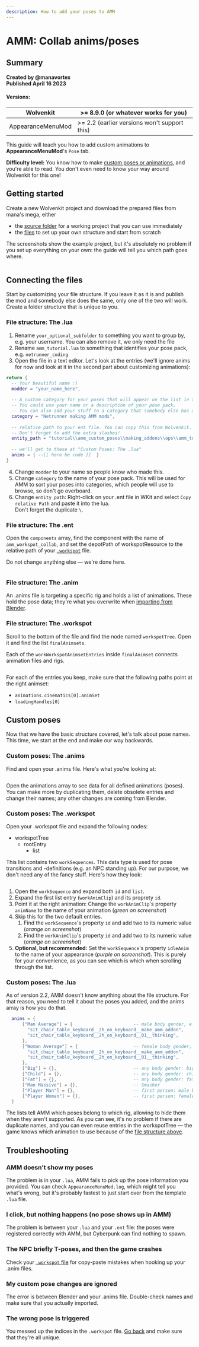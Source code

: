 ```yaml
---
description: How to add your poses to AMM
---
```


# AMM: Collab anims/poses

## Summary <a href="#summary" id="summary"></a>

**Created by @manavortex**\
**Published April 16 2023**

#### **Versions:**&#x20;

| Wolvenkit         | >= 8.9.0 (or whatever works for you)         |
| ----------------- | -------------------------------------------- |
| AppearanceMenuMod | >= 2.2 (earlier versions won't support this) |

This guide will teach you how to add custom animations to **AppearanceMenuMod**'s `Pose` tab.

**Difficulty level:** You know how to make [custom poses or animations](https://xbaebsae.jimdofree.com/cyberpunk-2077-tutorials/cp2077-custom-poses-and-animations/), and you're able to read. You don't even need to know your way around Wolvenkit for this one!



<!-- {% hint style="info" %}
This tutorial will use `animation` and `pose` interchangeably. An animation is simply a pose that moves.
{% endhint %} -->

## Getting started

Create a new Wolvenkit project and download the prepared files from mana's mega, either

* the [source folder](https://mega.nz/file/fI9jUCqS#OeYhXBcb9EOnnPdtMmF08P9F8ki9yNdQWcg71CKRZiA) for a working project that you can use immediately
* the [files](https://mega.nz/file/fI9jUCqS#OeYhXBcb9EOnnPdtMmF08P9F8ki9yNdQWcg71CKRZiA) to set up your own structure and start from scratch

The screenshots show the example project, but it's absolutely no problem if you set up everything on your own: the guide will tell you which path goes where.

<figure><img src="../../.gitbook/assets/amm_custom_poses_file_structure.png" alt=""><figcaption></figcaption></figure>

<!-- {% hint style="success" %}
If you have downloaded the example Wolvenkit project, you can start it (the "Install" button has an "Install and launch" option in the dropdown) to see everything in action: \
\- Spawn an NPC (generic male or female)\
\- Switch to the `Poses` tab\
\- Find the `Netrunner making AMM mods` category and select one of the poses\
\- Your NPC should now move!
{% endhint %} -->

## Connecting the files

Start by customizing your file structure. If you leave it as it is and publish the mod and somebody else does the same, only one of the two will work. Create a folder structure that is unique to you.

<!-- {% hint style="info" %}
It is good practice to leave `base` for the game files, and simply have a folder with your username at the root level of `archive`.&#x20;
{% endhint %} -->

<!-- {% hint style="danger" %}
Your file structure **must not** contain spaces, capital letters, or any funky characters, or the game might not find your files. Stick to `a-z`, `0-9`, `-` and `_`, and you're safe.
{% endhint %} -->

### File structure: The .lua

1. Rename `your_optional_subfolder` to something you want to group by, e.g. your username. You can also remove it, we only need the file
2. Rename `amm_tutorial.lua` to something that identifies your pose pack, e.g. `netrunner_coding`
3. Open the file in a text editor. Let's look at the entries (we'll ignore anims for now and look at it in the second part about customizing animations):

```lua
return {
  -- Your beautiful name :)
  modder = "your_name_here",
  
  -- A custom category for your poses that will appear on the list in the tab. 
  -- You could use your name or a description of your pose pack. 
  -- You can also add your stuff to a category that somebody else has already defined.
  category = "Netrunner making AMM mods",
  
  -- relative path to your ent file. You can copy this from Wolvenkit.
  -- Don't forget to add the extra slashes!
  entity_path = "tutorial\\amm_custom_poses\\making_addons\\ops\\amm_tutorial.ent",
  
  -- we'll get to these at "Custom Poses: The .lua"
  anims = { --[[ here be code ]]  }
}
```

4. Change `modder` to your name so people know who made this.
5. Change `category` to the name of your pose pack. This will be used for AMM to sort your poses into categories, which people will use to browse, so don't go overboard.
6. Change `entity_path`: Right-click on your .ent file in WKit and select `Copy relative Path` and paste it into the lua. \
   Don't forget the duplicate `\`.&#x20;

### File structure: The .ent

Open the `components` array, find the component with the name of `amm_workspot_collab`, and set the depotPath of workspotResource to the relative path of your [`.workspot`](amm-collab-anims-poses.md#file-structure-the-.workspot) file.

Do not change anything else — we're done here.

<figure><img src="../../.gitbook/assets/amm_custom_poses_ent_file.png" alt=""><figcaption></figcaption></figure>

### File structure: The .anim

<!-- {% hint style="info" %}
You don't need to change anything here yet, we'll be doing this [in the next step](amm-collab-anims-poses.md#custom-poses-the-.anims).
{% endhint %} -->

An .anims file is targeting a specific rig and holds a list of animations. These hold the pose data; they're what you overwrite when [importing from Blender](https://xbaebsae.jimdofree.com/cyberpunk-2077-tutorials/cp2077-custom-poses-and-animations/).

### File structure: The .workspot

Scroll to the bottom of the file and  find the node named `workspotTree`. Open it and find the list `finalAnimsets`.&#x20;

Each of the `workWorkspotAnimsetEntries` inside `finalAnimset` connects animation files and rigs.&#x20;

<!-- {% hint style="info" %}
You can delete entries if you don't have animations for that rig.
{% endhint %} -->

<!-- {% hint style="info" %}
The tutorial version uses the same .anim file for V's first person animations. Looks weird, but works. You can change it later on your own.
{% endhint %} -->

<figure><img src="../../.gitbook/assets/amm_custom_poses_workspot_animfile.png" alt=""><figcaption></figcaption></figure>

For each of the entries you keep, make sure that the following paths point at the right animset:

* `animations.cinematics[0].animSet`
* `loadingHandles[0]`

<!-- {% hint style="warning" %}
If you have launched the game before, make sure to delete the file&#x20;

`Cyberpunk 2077\bin\x64\plugins\cyber_engine_tweaks\mods\AppearanceMenuMod\Collabs\Custom Poses\your_optional_subfolder\amm_tutorial.lua`
{% endhint %} -->

<!-- {% hint style="success" %}
A good time to check: make sure that everything works again and that the files are correctly connected. If not, check the [troubleshooting section](amm-collab-anims-poses.md#troubleshooting) of this guide.
{% endhint %} -->

## Custom poses

Now that we have the basic structure covered, let's talk about pose names. This time, we start at the end and make our way backwards.&#x20;

### Custom poses: The .anims

<!-- {% hint style="info" %}
Files for each type of rig are included in the example files, but you can also find them yourself by searching Wolvenkit for `rigName > .anims` or `character > .anims` (e.g. `massive > .anims` or `Smasher > .anims`)
{% endhint %} -->

Find and open your .anims file. Here's what you're looking at:

<figure><img src="../../.gitbook/assets/amm_custom_poses_anim_file.png" alt=""><figcaption></figcaption></figure>

Open the animations array to see data for all defined animations (poses). You can make more by duplicating them, delete obsolete entries and change their names; any other changes are coming from Blender.

<!-- {% hint style="info" %}
An animation's name must match the `.lua` and the `.workspot`, spelling mistakes will break it. They must not contain spaces, use `_` instead. AMM will take care of that for you.
{% endhint %} -->

### Custom poses: The .workspot

Open your .workspot file and expand the following nodes:&#x20;

* workspotTree
  * rootEntry
    * list

This list contains two `workSequences`. This data type is used for pose transitions and -definitions (e.g. an NPC standing up). For our purpose, we don't need any of the fancy stuff. Here's how they look:

<figure><img src="../../.gitbook/assets/amm_custom_poses_workSequence.png" alt=""><figcaption></figcaption></figure>

1. Open the `workSequence` and expand both `id` and `list`.
2. Expand the first list entry (`workAnimClip`) and its proprety `id`.
3. Point it at the right animation: Change the `workAnimClip`'s property `animName` to the name of your animation (_green on screenshot_)
4. Skip this for the two default entries.
   1. Find the `workSequence`'s property `id` and add two to its numeric value (_orange on screenshot_)
   2. Find the `workAnimClip`'s property `id` and add two to its numeric value (_orange on screenshot_)
5. **Optional, but recommended:** Set the `workSequence`'s property `idleAnim`  to the name of your appearance (_purple on screenshot_). This is purely for your convenience, as you can see which is which when scrolling through the list.

<!-- {% hint style="danger" %}
The numeric values for the `id` properties need to be **unique** within the scope of the `workspotTree`. As soon as you have duplications here, things will be out of order.
{% endhint %} -->

### Custom poses: The .lua

As of version 2.2, AMM doesn't know anything about the file structure. For that reason, you need to tell it about the poses you added, and the anims array is how you do that.

```lua
  anims = {        
      ["Man Average"] = {                       -- male body gender, e.g. spawned masc V, Johnny, Viktor, Takemura…
        "sit_chair_table_keyboard__2h_on_keyboard__make_amm_addon",
        "sit_chair_table_keyboard__2h_on_keyboard__01__thinking",
      },                    
      ["Woman Average"] = {                     -- female body gender, e.g. spawned femme V, Panam, Judy, Mamá Welles…
        "sit_chair_table_keyboard__2h_on_keyboard__make_amm_addon",
        "sit_chair_table_keyboard__2h_on_keyboard__01__thinking",      
      },                   
      ["Big"] = {},                             -- any body gender: big folks, e.g. Jackie, River, Rhino…
      ["Child"] = {},                           -- any body gender: children
      ["Fat"] = {},                             -- any body gender: fat folks, e.g. Dexter
      ["Man Massive"] = {},                     -- Smasher      
      ["Player Man"] = {},                      -- first person: male body gender V
      ["Player Woman"] = {},                    -- first person: female body gender V
  }
```

The lists tell AMM which poses belong to which rig, allowing to hide them when they aren't supported. As you can see, it's no problem if there are duplicate names, and you can even reuse entries in the workspotTree — the game knows which animation to use because of the [file structure above](amm-collab-anims-poses.md#connecting-the-files).

## Troubleshooting

<!-- {% hint style="warning" %}
If you have launched the project in its default state before starting to customize it, delete the file&#x20;

`Cyberpunk 2077\bin\x64\plugins\cyber_engine_tweaks\mods\AppearanceMenuMod\Collabs\Custom Poses\your_optional_subfolder\amm_tutorial.lua`
{% endhint %} -->

<!-- {% hint style="info" %}
A pose gets correctly added by AMM if you see it in the list and can delete it.
{% endhint %} -->

### AMM doesn't show my poses

The problem is in your `.lua`, AMM fails to pick up the pose information you provided. You can check `AppearanceMenuMod.log`, which might tell you what's wrong, but it's probably fastest to just start over from the template `.lua` file.&#x20;

<!-- {% hint style="info" %}
Make sure that you don't add or delete any commas or quotation marks.
{% endhint %} -->

### I click, but nothing happens (no pose shows up in AMM)

The problem is between your `.lua` and your `.ent` file: the poses were registered correctly with AMM, but Cyberpunk can find nothing to spawn.&#x20;

### The NPC briefly T-poses, and then the game crashes

Check your [`.workspot` file](amm-collab-anims-poses.md#file-structure-the-.workspot) for copy-paste mistakes when hooking up your .anim files.

### My custom pose changes are ignored

The error is between Blender and your .anims file. Double-check names and make sure that you actually imported.

### The wrong pose is triggered

You messed up the indices in the `.workspot` file. [Go back](amm-collab-anims-poses.md#custom-poses-the-.workspot) and make sure that they're all unique.



